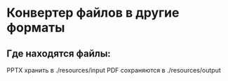 # Конвертер файлов в другие форматы
## Где находятся файлы:
PPTX хранить в ./resources/input
PDF сохраняются в ./resources/output
